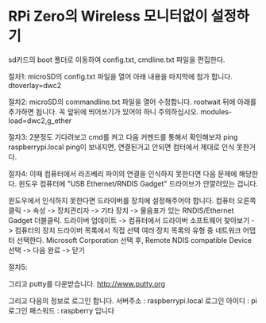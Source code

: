 

# RPi Zero의 Wireless 모니터없이 설정하기


sd카드의 boot 폴더로 이동하여 config.txt, cmdline.txt 파일을 편집한다. 

절차1: 
microSD의 config.txt 파일을 열어 아래 내용을 마지막에 첨가 합니다.
dtoverlay=dwc2


절차2:
microSD의 commandline.txt 파일을 열어 수정합니다.
rootwait 뒤에 아래를 추가하면 됩니다. 꼭 앞뒤에 띄어쓰기가 있어야 하니 주의하십시오.
modules-load=dwc2,g_ether

절차3:
2분정도 기다려보고 cmd를 켜고 다음 커멘드를 통해서 확인해보자
ping raspberrypi.local
ping이 보내지면, 연결된거고 안되면 컴터에서 제대로 인식 못한거다.

절차4:
이때 컴퓨터에서 라즈베리 파이의 연결을 인식하지 못한다면 다음 문제에 해당한다.
윈도우 컴퓨터에 "USB Ethernet/RNDIS Gadget" 드라이브가 안깔려있는 겁니다. 

윈도우에서 인식하지 못한다면 드라이버를 장치에 설정해주어야 합니다.
컴퓨터 오른쪽 클릭 -> 속성 -> 장치관리자 -> 기타 장치 -> 물음표가 있는 RNDIS/Ethernet Gadget 더블클릭.
드라이버 업데이트 -> 컴퓨터에서 드라이버 소프트웨어 찾아보기 -> 컴퓨터의 장치 드라이버 목록에서 직접 선택
여러 장치 목록의 유형 중 네트워크 어댑터 선택한다.
Microsoft Corporation 선택 후, Remote NDIS compatible Device 선택 
-> 다음 완료 -> 닫기


절차5: 

그리고 putty를 다운받습니다.
http://www.putty.org

그리고 다음의 정보로 로그인 합니다.
서버주소 : raspberrypi.local
로그인 아이디 : pi
로그인 패스워드 : raspberry 입니다
